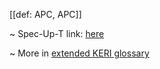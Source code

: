 [[def: APC, APC]]

~ Spec-Up-T link: <a href='https://weboftrust.github.io/WOT-terms/docs/glossary/APC'>here</a>

~ More in <a href="https://weboftrust.github.io/WOT-terms/docs/glossary/APC">extended KERI glossary</a>
